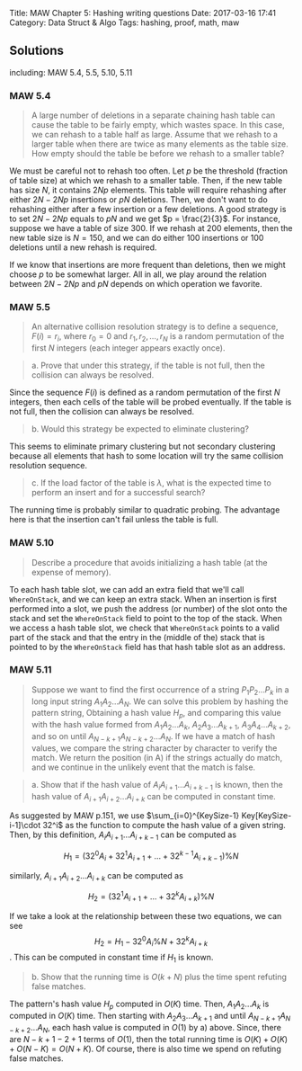 Title: MAW Chapter 5: Hashing writing questions
Date: 2017-03-16 17:41
Category: Data Struct & Algo
Tags: hashing, proof, math, maw

## Solutions

including: MAW 5.4, 5.5, 5.10, 5.11

### MAW 5.4

> A large number of deletions in a separate chaining hash table can cause the 
> table to be fairly empty, which wastes space. In this case, we can rehash to 
> a table half as large. Assume that we rehash to a larger table when there are 
> twice as many elements as the table size. How empty should the table be before
> we rehash to a smaller table?

We must be careful not to rehash too often. Let $p$ be the threshold (fraction of table
size) at which we rehash to a smaller table. Then, if the new table has size $N$, 
it contains $2Np$ elements. This table will require rehashing after either 
$2N-2Np$ insertions or $pN$ deletions. Then, we don't want to do rehashing either 
after a few insertion or a few deletions. A good strategy is to set $2N-2Np$ equals to $pN$
and we get $p = \frac{2}{3}$. For instance, suppose we have a table of size 300.
If we rehash at 200 elements, then the new table size is $N = 150$, and we can do 
either 100 insertions or 100 deletions until a new rehash is required. 

If we know that insertions are more frequent than deletions, then we might choose $p$
to be somewhat larger. All in all, we play around the relation between $2N-2Np$ and 
$pN$ depends on which operation we favorite.

### MAW 5.5

> An alternative collision resolution strategy is to define a sequence, $F(i) = r_i$,
> where $r_0 = 0$ and $r_1, r_2, \dots, r_N$ is a random permutation of the first $N$
> integers (each integer appears exactly once).

> a. Prove that under this strategy, if the table is not full, then the collision can 
> always be resolved.

Since the sequence $F(i)$ is defined as a random permutation of the first $N$ integers,
then each cells of the table will be probed eventually. If the table is not full, then the 
collision can always be resolved.

> b. Would this strategy be expected to eliminate clustering?

This seems to eliminate primary clustering but not secondary clustering because
all elements that hash to some location will try the same collision resolution sequence.

> c. If the load factor of the table is $\lambda$, what is the expected time to perform
> an insert and for a successful search?

The running time is probably similar to quadratic probing. The advantage here is that 
the insertion can't fail unless the table is full.

### MAW 5.10

> Describe a procedure that avoids initializing a hash table (at the expense of memory).

To each hash table slot, we can add an extra field that we'll call `WhereOnStack`, and 
we can keep an extra stack. When an insertion is first performed into a slot, we push
the address (or number) of the slot onto the stack and set the `WhereOnStack` field to point
to the top of the stack. When we access a hash table slot, we check that `WhereOnStack`
points to a valid part of the stack and that the entry in the (middle of the) stack that is 
pointed to by the `WhereOnStack` field has that hash table slot as an address.


### MAW 5.11

> Suppose we want to find the first occurrence of a string $P_1P_2\dots P_k$ in a long 
> input string $A_1A_2\dots A_N$. We can solve this problem by hashing the pattern string,
> Obtaining a hash value $H_p$, and comparing this value with the hash value formed from 
> $A_1A_2\dots A_k$, $A_2A_3\dots A_{k+1}$, $A_3A_4\dots A_{k+2}$, and so on until 
> $A_{N-k+1}A_{N-k+2}\dots A_N$. If we have a match of hash values, we compare the string character
> by character to verify the match. We return the position (in A) if the strings actually 
> do match, and we continue in the unlikely event that the match is false.

> a. Show that if the hash value of $A_iA_{i+1}\dots A_{i+k-1}$ is known, then the hash 
> value of $A_{i+1}A_{i+2}\dots A_{i+k}$ can be computed in constant time.

As suggested by MAW p.151, we use $\sum_{i=0}^{KeySize-1} Key[KeySize-i-1]\cdot 32^i$
as the function to compute the hash value of a given string. Then, by this definition,
$A_iA_{i+1}\dots A_{i+k-1}$ can be computed as 

$$
H_1 = (32^0A_i + 32^1A_{i+1} + \dots + 32^{k-1}A_{i+k-1}) \% N
$$

similarly, $A_{i+1}A_{i+2}\dots A_{i+k}$ can be computed as 

$$
H_2 = (32^1A_{i+1} + \dots + 32^kA_{i+k}) \% N
$$

If we take a look at the relationship between these two equations, we can see 
$$H_2 = H_1 - 32^0A_i \% N + 32^kA_{i+k} % N$$. This can be computed in constant time
if $H_1$ is known.

> b. Show that the running time is $O(k+N)$ plus the time spent refuting false matches.

The pattern's hash value $H_p$ computed in $O(K)$ time. Then, $A_1A_2\dots A_k$
is computed in $O(K)$ time. Then starting with $A_2A_3\dots A_{k+1}$ and until
$A_{N-k+1}A_{N-k+2}\dots A_N$, each hash value is computed in $O(1)$ by a) above.
Since, there are $N-k+1-2+1$ terms of $O(1)$, then the total running time is
$O(K) + O(K) + O(N-K) = O(N+K)$. Of course, there is also time we spend on refuting false
matches.